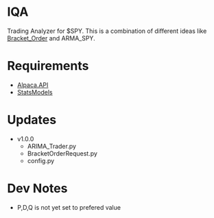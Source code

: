 # IQA
Trading Analyzer for $SPY. This is a combination of different ideas like [Bracket_Order](https://github.com/SamualBrusky/IQA/blob/main/ECON/Bracket_Order_TSLA.py) and ARMA_SPY.

# Requirements
 - [Alpaca.API](https://github.com/alpacahq/alpaca-trade-api-python)
 - [StatsModels](https://github.com/statsmodels/statsmodels)

# Updates
 - v1.0.0
    - ARIMA_Trader.py
    - BracketOrderRequest.py
    - config.py

 # Dev Notes
  - P,D,Q is not yet set to prefered value
      

 
  
 

  

   
